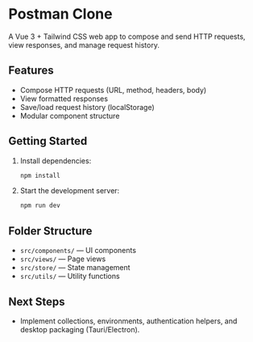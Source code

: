 # Postman Clone

A Vue 3 + Tailwind CSS web app to compose and send HTTP requests, view responses, and manage request history.

## Features

- Compose HTTP requests (URL, method, headers, body)
- View formatted responses
- Save/load request history (localStorage)
- Modular component structure

## Getting Started

1. Install dependencies:
   ```bash
   npm install
   ```
2. Start the development server:
   ```bash
   npm run dev
   ```

## Folder Structure

- `src/components/` — UI components
- `src/views/` — Page views
- `src/store/` — State management
- `src/utils/` — Utility functions

## Next Steps

- Implement collections, environments, authentication helpers, and desktop packaging (Tauri/Electron).
